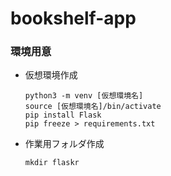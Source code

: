 # bookshelf-app

### 環境用意

-   仮想環境作成
    ```
    python3 -m venv [仮想環境名]
    source [仮想環境名]/bin/activate
    pip install Flask
    pip freeze > requirements.txt
    ```

-   作業用フォルダ作成
    ```
    mkdir flaskr
    ```

